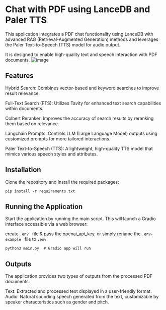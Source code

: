 # Chat with PDF using LanceDB and Paler TTS
This application integrates a PDF chat functionality using LanceDB with advanced RAG (Retrieval-Augmented Generation) methods and
leverages the Paler Text-to-Speech (TTS) model for audio output.

It is designed to enable high-quality text and speech interaction with PDF documents.
![image](https://github.com/akashAD98/vectordb-recipes/assets/62583018/7b4edbbe-cde7-44cb-9a70-c79c91df68a1)

## Features

Hybrid Search: Combines vector-based and keyword searches to improve result relevance. 

Full-Text Search (FTS): Utilizes Tavity for enhanced text search capabilities within documents.

Colbert Reranker: Improves the accuracy of search results by reranking them based on relevance.

Langchain Prompts: Controls LLM (Large Language Model) outputs using customized prompts for more tailored interactions.

Paler Text-to-Speech (TTS): A lightweight, high-quality TTS model that mimics various speech styles and attributes.

## Installation
Clone the repository and install the required packages:
```
pip install -r requirements.txt
```

## Running the Application
Start the application by running the main script. This will launch a Gradio interface accessible via a web browser:

create  ```.env ``` file & pass the openai_api_key. or simply rename the ```.env-example ``` file to ```.env``` 

```
python3 main.py  # Gradio app will run
```
## Outputs
The application provides two types of outputs from the processed PDF documents:

Text: Extracted and processed text displayed in a user-friendly format.
Audio: Natural sounding speech generated from the text, customizable by speaker characteristics such as gender and pitch.

